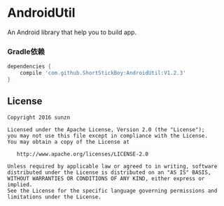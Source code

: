 # AndroidUtil
An Android library that help you to build app.

### Gradle依赖

```groovy
dependencies {
    compile 'com.github.ShortStickBoy:AndroidUtil:V1.2.3'
}
```

## License

    Copyright 2016 sunzn

    Licensed under the Apache License, Version 2.0 (the "License");
    you may not use this file except in compliance with the License.
    You may obtain a copy of the License at

       http://www.apache.org/licenses/LICENSE-2.0

    Unless required by applicable law or agreed to in writing, software
    distributed under the License is distributed on an "AS IS" BASIS,
    WITHOUT WARRANTIES OR CONDITIONS OF ANY KIND, either express or implied.
    See the License for the specific language governing permissions and
    limitations under the License.

